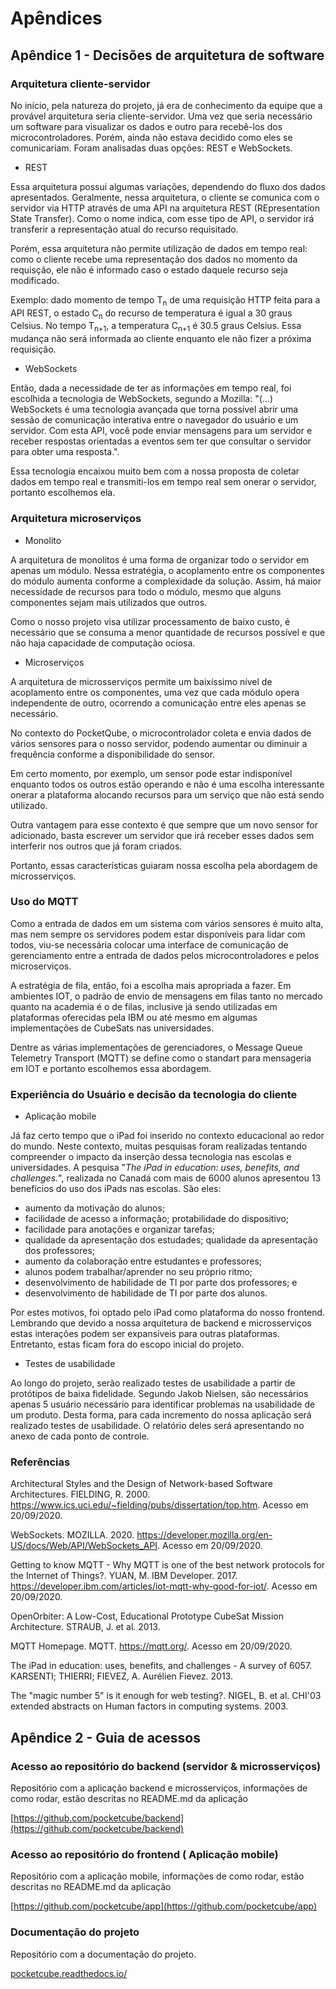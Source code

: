 # Apêndices

## Apêndice 1 - Decisões de arquitetura de software

### Arquitetura cliente-servidor

No início, pela natureza do projeto, já era de conhecimento da equipe que a provável arquitetura seria cliente-servidor. Uma vez que seria necessário um software para visualizar os dados e outro para recebê-los dos microcontroladores. Porém, ainda não estava decidido como eles se comunicariam. Foram analisadas duas opções: REST e WebSockets.

* REST

Essa arquitetura possui algumas variações, dependendo do fluxo dos dados apresentados. Geralmente, nessa arquitetura, o cliente se comunica com o servidor via HTTP através de uma API na arquitetura REST (REpresentation State Transfer). Como o nome indica, com esse tipo de API, o servidor irá transferir a representação atual do recurso requisitado.

Porém, essa arquitetura não permite utilização de dados em tempo real: como o cliente recebe uma representação dos dados no momento da requisção, ele não é informado caso o estado daquele recurso seja modificado. 

Exemplo: dado momento de tempo T<sub>n</sub> de uma requisição HTTP feita para a API REST, o estado C<sub>n</sub> do recurso de temperatura é igual a 30 graus Celsius. No tempo T<sub>n+1</sub>, a temperatura C<sub>n+1</sub> é 30.5 graus Celsius. Essa mudança não será informada ao cliente enquanto ele não fizer a próxima requisição. 

* WebSockets

Então, dada a necessidade de ter as informações em tempo real, foi escolhida a tecnologia de WebSockets, segundo a Mozilla: "(...) WebSockets é uma tecnologia avançada que torna possível abrir uma sessão de comunicação interativa entre o navegador do usuário e um servidor. Com esta API, você pode enviar mensagens para um servidor e receber respostas orientadas a eventos sem ter que consultar o servidor para obter uma resposta.".

Essa tecnologia encaixou muito bem com a nossa proposta de coletar dados em tempo real e transmiti-los em tempo real sem onerar o servidor, portanto escolhemos ela.

### Arquitetura microserviços

* Monolito

A arquitetura de monolitos é uma forma de organizar todo o servidor em apenas um módulo. Nessa estratégia, o acoplamento entre os componentes do módulo aumenta conforme a complexidade da solução. Assim, há maior necessidade de recursos para todo o módulo, mesmo que alguns componentes sejam mais utilizados que outros.

Como o nosso projeto visa utilizar processamento de baixo custo, é necessário que se consuma a menor quantidade de recursos possível e que não haja capacidade de computação ociosa.

* Microserviços

A arquitetura de microsserviços permite um baixíssimo nível de acoplamento entre os componentes, uma vez que cada módulo opera independente de outro, ocorrendo a comunicação entre eles apenas se necessário. 

No contexto do PocketQube, o microcontrolador coleta e envia dados de vários sensores para o nosso servidor, podendo aumentar ou diminuir a frequência conforme a disponibilidade do sensor. 

Em certo momento, por exemplo, um sensor pode estar indisponível enquanto todos os outros estão operando e não é uma escolha interessante onerar a plataforma alocando recursos para um serviço que não está sendo utilizado.

Outra vantagem para esse contexto é que sempre que um novo sensor for adicionado, basta escrever um servidor que irá receber esses dados sem interferir nos outros que já foram criados.

Portanto, essas características guiaram nossa escolha pela abordagem de microsserviços.

### Uso do MQTT

Como a entrada de dados em um sistema com vários sensores é muito alta, mas nem sempre os servidores podem estar disponíveis para lidar com todos, viu-se necessária colocar uma interface de comunicação de gerenciamento entre a entrada de dados pelos microcontroladores e pelos microserviços.

A estratégia de fila, então, foi a escolha mais apropriada a fazer. Em ambientes IOT, o padrão de envio de mensagens em filas tanto no mercado quanto na academia é o de filas, inclusive já sendo utilizadas em plataformas oferecidas pela IBM ou até mesmo em algumas implementações de CubeSats nas universidades.

Dentre as várias implementações de gerenciadores, o Message Queue Telemetry Transport (MQTT) se define como o standart para mensageria em IOT e portanto escolhemos essa abordagem.

### Experiência do Usuário e decisão da tecnologia do cliente

* Aplicação mobile

Já faz certo tempo que o iPad foi inserido no contexto educacional ao redor do mundo. Neste contexto, muitas pesquisas foram realizadas tentando compreender o impacto da inserção dessa tecnologia nas escolas e universidades. A pesquisa "*The iPad in education: uses, benefits, and challenges.*", realizada no Canadá com mais de 6000 alunos apresentou 13 benefícios do uso dos iPads nas escolas. São eles: 

* aumento da motivação do alunos; 
* facilidade de acesso a informação; protabilidade do dispositivo; 
* facilidade para anotações e organizar tarefas; 
* qualidade da apresentação dos estudades; qualidade da apresentação dos professores; 
* aumento da colaboração entre estudantes e professores; 
* alunos podem trabalhar/aprender no seu próprio ritmo; 
* desenvolvimento de habilidade de TI por parte dos professores; e
* desenvolvimento de habilidade de TI por parte dos alunos.

Por estes motivos, foi optado pelo iPad como plataforma do nosso frontend. Lembrando que devido a nossa arquitetura de backend e microsserviços estas interações podem ser expansíveis para outras plataformas. Entretanto, estas ficam fora do escopo inicial do projeto.

* Testes de usabilidade 

Ao longo do projeto, serão realizado testes de usabilidade a partir de protótipos de baixa fidelidade. Segundo Jakob Nielsen, são necessários apenas 5 usuário necessário para identificar problemas na usabilidade de um produto. Desta forma, para cada incremento do nossa aplicação será realizado testes de usabilidade. O relatório deles será apresentando no anexo de cada ponto de controle.

### Referências

Architectural Styles and
the Design of Network-based Software Architectures. FIELDING, R. 2000. https://www.ics.uci.edu/~fielding/pubs/dissertation/top.htm. Acesso em 20/09/2020.

WebSockets. MOZILLA. 2020. https://developer.mozilla.org/en-US/docs/Web/API/WebSockets_API. Acesso em 20/09/2020.

Getting to know MQTT - Why MQTT is one of the best network protocols for the Internet of Things?. YUAN, M. IBM Developer. 2017. https://developer.ibm.com/articles/iot-mqtt-why-good-for-iot/. Acesso em 20/09/2020.

OpenOrbiter: A Low-Cost, Educational Prototype CubeSat
Mission Architecture. STRAUB, J. et al. 2013.

MQTT Homepage. MQTT. https://mqtt.org/. Acesso em 20/09/2020.

The iPad in education: uses, benefits, and challenges - A survey of 6057. KARSENTI; THIERRI; FIEVEZ, A. Aurélien Fievez. 2013.

The "magic number 5" is it enough for web testing?. NIGEL, B. et al.  CHI'03 extended abstracts on Human factors in computing systems. 2003.

## Apêndice 2 - Guia de acessos 

### Acesso ao repositório do backend (servidor & microsserviços)

Repositório com a aplicação backend e microsserviços, informações de como rodar, estão descritas no README.md da aplicação

[https://github.com/pocketcube/backend](https://github.com/pocketcube/backend)

### Acesso ao repositório do frontend ( Aplicação mobile)

Repositório com a aplicação mobile, informações de como rodar, estão descritas no README.md da aplicação

[https://github.com/pocketcube/app](https://github.com/pocketcube/app)

### Documentação do projeto 

Repositório com a documentação do projeto.

[pocketcube.readthedocs.io/](pocketcube.readthedocs.io/)
